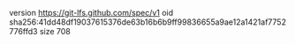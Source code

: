 version https://git-lfs.github.com/spec/v1
oid sha256:41dd48df19037615376de63b16b6b9ff99836655a9ae12a1421af7752776ffd3
size 708
